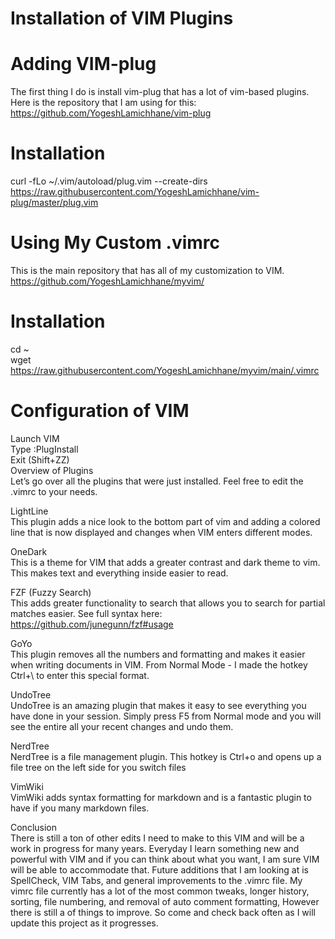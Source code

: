 # Installation of VIM Plugins

# Adding VIM-plug
The first thing I do is install vim-plug that has a lot of vim-based plugins. Here is the repository that I am using for this: https://github.com/YogeshLamichhane/vim-plug

# Installation
curl -fLo ~/.vim/autoload/plug.vim --create-dirs https://raw.githubusercontent.com/YogeshLamichhane/vim-plug/master/plug.vim
    
# Using My Custom .vimrc
This is the main repository that has all of my customization to VIM. https://github.com/YogeshLamichhane/myvim/

# Installation
cd ~ \
wget https://raw.githubusercontent.com/YogeshLamichhane/myvim/main/.vimrc

# Configuration of VIM
Launch VIM \
Type :PlugInstall \
Exit (Shift+ZZ) \
Overview of Plugins \
Let’s go over all the plugins that were just installed. Feel free to edit the .vimrc to your needs.

LightLine \
This plugin adds a nice look to the bottom part of vim and adding a colored line that is now displayed and changes when VIM enters different modes.

OneDark \
This is a theme for VIM that adds a greater contrast and dark theme to vim. This makes text and everything inside easier to read.

FZF (Fuzzy Search) \
This adds greater functionality to search that allows you to search for partial matches easier. See full syntax here: https://github.com/junegunn/fzf#usage

GoYo \
This plugin removes all the numbers and formatting and makes it easier when writing documents in VIM. From Normal Mode - I made the hotkey Ctrl+\ to enter this special format.

UndoTree \
UndoTree is an amazing plugin that makes it easy to see everything you have done in your session. Simply press F5 from Normal mode and you will see the entire all your recent changes and undo them.

NerdTree \
NerdTree is a file management plugin. This hotkey is Ctrl+o and opens up a file tree on the left side for you switch files

VimWiki \
VimWiki adds syntax formatting for markdown and is a fantastic plugin to have if you many markdown files.

Conclusion \
There is still a ton of other edits I need to make to this VIM and will be a work in progress for many years. Everyday I learn something new and powerful with VIM and if you can think about what you want, I am sure VIM will be able to accommodate that. Future additions that I am looking at is SpellCheck, VIM Tabs, and general improvements to the .vimrc file. My vimrc file currently has a lot of the most common tweaks, longer history, sorting, file numbering, and removal of auto comment formatting, However there is still a of things to improve. So come and check back often as I will update this project as it progresses.
